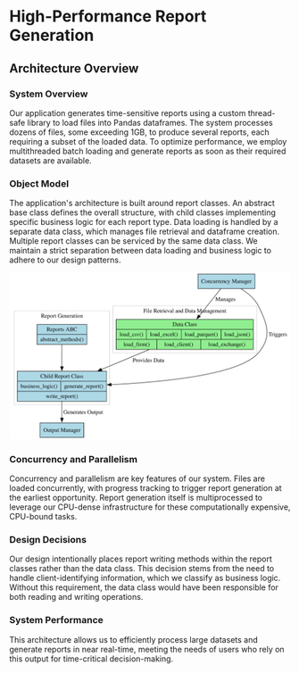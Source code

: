 # High-Performance Report Generation

## Architecture Overview

### System Overview

Our application generates time-sensitive reports using a custom thread-safe library to load files into Pandas dataframes. The system processes dozens of files, some exceeding 1GB, to produce several reports, each requiring a subset of the loaded data. To optimize performance, we employ multithreaded batch loading and generate reports as soon as their required datasets are available.

### Object Model

The application's architecture is built around report classes. An abstract base class defines the overall structure, with child classes implementing specific business logic for each report type. Data loading is handled by a separate data class, which manages file retrieval and dataframe creation. Multiple report classes can be serviced by the same data class. We maintain a strict separation between data loading and business logic to adhere to our design patterns.

![System Architecture](design.svg)

### Concurrency and Parallelism

Concurrency and parallelism are key features of our system. Files are loaded concurrently, with progress tracking to trigger report generation at the earliest opportunity. Report generation itself is multiprocessed to leverage our CPU-dense infrastructure for these computationally expensive, CPU-bound tasks.

### Design Decisions

Our design intentionally places report writing methods within the report classes rather than the data class. This decision stems from the need to handle client-identifying information, which we classify as business logic. Without this requirement, the data class would have been responsible for both reading and writing operations.

### System Performance

This architecture allows us to efficiently process large datasets and generate reports in near real-time, meeting the needs of users who rely on this output for time-critical decision-making.
